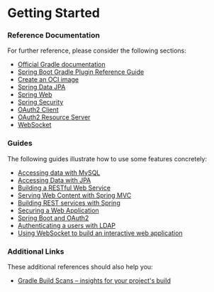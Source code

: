 # Getting Started

### Reference Documentation
For further reference, please consider the following sections:

* [Official Gradle documentation](https://docs.gradle.org)
* [Spring Boot Gradle Plugin Reference Guide](https://docs.spring.io/spring-boot/3.3.2/gradle-plugin)
* [Create an OCI image](https://docs.spring.io/spring-boot/3.3.2/gradle-plugin/packaging-oci-image.html)
* [Spring Data JPA](https://docs.spring.io/spring-boot/docs/3.3.2/reference/htmlsingle/index.html#data.sql.jpa-and-spring-data)
* [Spring Web](https://docs.spring.io/spring-boot/docs/3.3.2/reference/htmlsingle/index.html#web)
* [Spring Security](https://docs.spring.io/spring-boot/docs/3.3.2/reference/htmlsingle/index.html#web.security)
* [OAuth2 Client](https://docs.spring.io/spring-boot/docs/3.3.2/reference/htmlsingle/index.html#web.security.oauth2.client)
* [OAuth2 Resource Server](https://docs.spring.io/spring-boot/docs/3.3.2/reference/htmlsingle/index.html#web.security.oauth2.server)
* [WebSocket](https://docs.spring.io/spring-boot/docs/3.3.2/reference/htmlsingle/index.html#messaging.websockets)

### Guides
The following guides illustrate how to use some features concretely:

* [Accessing data with MySQL](https://spring.io/guides/gs/accessing-data-mysql/)
* [Accessing Data with JPA](https://spring.io/guides/gs/accessing-data-jpa/)
* [Building a RESTful Web Service](https://spring.io/guides/gs/rest-service/)
* [Serving Web Content with Spring MVC](https://spring.io/guides/gs/serving-web-content/)
* [Building REST services with Spring](https://spring.io/guides/tutorials/rest/)
* [Securing a Web Application](https://spring.io/guides/gs/securing-web/)
* [Spring Boot and OAuth2](https://spring.io/guides/tutorials/spring-boot-oauth2/)
* [Authenticating a users with LDAP](https://spring.io/guides/gs/authenticating-ldap/)
* [Using WebSocket to build an interactive web application](https://spring.io/guides/gs/messaging-stomp-websocket/)

### Additional Links
These additional references should also help you:

* [Gradle Build Scans – insights for your project's build](https://scans.gradle.com#gradle)

